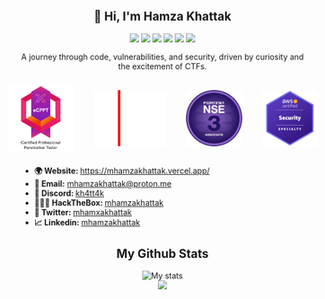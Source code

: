 <h2 align="center"> 👋 Hi, I'm <b>Hamza Khattak </b> </h2>
<p align="center">
  <img src="https://img.shields.io/badge/cybersecurity-%2314354C.svg?&style=for-the-badge&logo=cybersecurity&logoColor=white"/>
  <img src="https://img.shields.io/badge/python-%233776AB.svg?&style=for-the-badge&logo=python&logoColor=white"/>
  <img src="https://img.shields.io/badge/Go-00ADD8?logo=Go&logoColor=white&style=for-the-badge"/>
   <img src="https://img.shields.io/badge/c++-%2300599C.svg?&style=for-the-badge&logo=c%2B%2B&logoColor=white"/>
  <img src="https://img.shields.io/badge/AWS-232F3E?logo=amazonaws&style=for-the-badge&logoColor=white"/>
  <img src="https://img.shields.io/badge/AWS-232F3E?logo=amazonaws&style=for-the-badge&logoColor=white"/>
</p>

<p align="center">
A journey through code, vulnerabilities, and security, driven by curiosity and the excitement of CTFs.
</p>

<div align="center" style="display: flex; justify-content: center; align-items: center; gap: 15px;">
  <img src="logos/ecpptv2.png" alt="eCPPTv2" width="120" style="margin: 10px;">
  <img src="logos/CEH.png" alt="CEH" height="100" style="margin: 10px;">
  <img src="logos/nse.png" alt="CEH" height="100" style="margin: 10px;">
   <img src="logos/aws.png" alt="CEH" height="100" style="margin: 10px;">
</div>

<ul>
  <li><b>🌍 Website: </b> <a href="https://mhamzakhattak.vercel.app/">https://mhamzakhattak.vercel.app/</a></li>
   <li><b>📩 Email:</b> <a href="mailto:mhamzakhattak@protonmail.com">mhamzakhattak@proton.me</a></li>
  <li><b>🚀 Discord: </b> <a href="#" target="_blank">kh4tt4k</a></li>
  <li><b>👨🏻‍💻 HackTheBox: </b> <a href="https://app.hackthebox.com/profile/915532">mhamzakhattak</a></li>
  <li><b>💬 Twitter: </b> <a href="https://twitter.com/mhamxakhattak" target="_blank">mhamxakhattak</a></li>
  <li><b>📈 Linkedin: </b> <a href="https://www.linkedin.com/in/mhamzakhattak" target="_blank">mhamzakhattak</a></li>
</ul>

<h2 align="center">My Github Stats</h2> 

<p align="center">
<img src="https://github-readme-stats.vercel.app/api?username=mhamzakhattak&show_icons=true&theme=tokyonight&count_private=true&include_all_commits=true" alt="My stats">
  <br>
  <img src = "https://github-readme-stats.vercel.app/api/top-langs/?username=mhamzakhattak&hide=css,java,html&theme=tokyonight">

</p>
